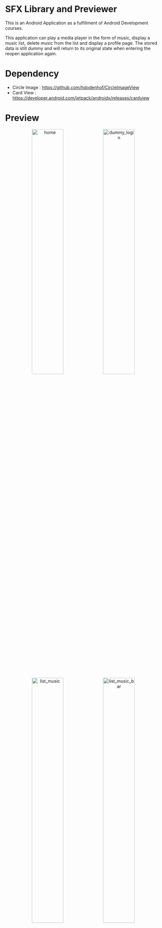# SFX Library and Previewer

This is an Android Application as a fulfillment of Android Development courses.

This application can play a media player in the form of music, display a music list, delete music from the list and display a profile page. The stored data is still dummy and will return to its original state when entering the reopen application again.

# Dependency

- Circle Image : https://github.com/hdodenhof/CircleImageView
- Card View : https://developer.android.com/jetpack/androidx/releases/cardview

# Preview
<p align="center">
  <img alt="home" src="https://user-images.githubusercontent.com/60127414/169384028-dccb04a5-7556-4572-8108-e2d60ebaadde.png" width="45%"/> <img alt="dummy_login" src="https://user-images.githubusercontent.com/60127414/169384567-96eeb838-80e1-4112-936a-3484a7f5850d.png" width="45%"/>
</p>

<p align="center">
  <img alt="list_music" src="https://user-images.githubusercontent.com/60127414/169384698-94ca14fb-10c8-48d9-a3a5-2659e32a84c1.png" width="45%"/> <img alt="list_music_bar" src="https://user-images.githubusercontent.com/60127414/169384783-09d74653-f2da-4310-beee-853785838562.png" width="45%"/>
</p>

<p align="center">
  <img alt="play_music" src="https://user-images.githubusercontent.com/60127414/169384904-e4822054-508a-4133-a585-fd0e9743ab2b.png" width="45%"/> <img alt="profile" src="https://user-images.githubusercontent.com/60127414/169384963-14744356-297f-428b-b745-88fdb6e154a5.png" width="45%"/>
</p>

<!-- <p align="center">
  <img 
    width="300"
    height="300"
    src="https://picsum.photos/300/300"
  >
</p>

| Services | ssssssssss |
|:---:|:---:|
| <img alt="dummy_login" src="https://user-images.githubusercontent.com/60127414/169384567-96eeb838-80e1-4112-936a-3484a7f5850d.png"/> | <img alt="dummy_login" src="https://user-images.githubusercontent.com/60127414/169384567-96eeb838-80e1-4112-936a-3484a7f5850d.png"/> | -->